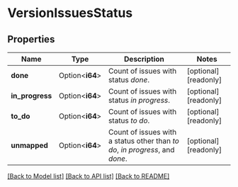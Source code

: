 # VersionIssuesStatus

## Properties

Name | Type | Description | Notes
------------ | ------------- | ------------- | -------------
**done** | Option<**i64**> | Count of issues with status *done*. | [optional][readonly]
**in_progress** | Option<**i64**> | Count of issues with status *in progress*. | [optional][readonly]
**to_do** | Option<**i64**> | Count of issues with status *to do*. | [optional][readonly]
**unmapped** | Option<**i64**> | Count of issues with a status other than *to do*, *in progress*, and *done*. | [optional][readonly]

[[Back to Model list]](../README.md#documentation-for-models) [[Back to API list]](../README.md#documentation-for-api-endpoints) [[Back to README]](../README.md)


